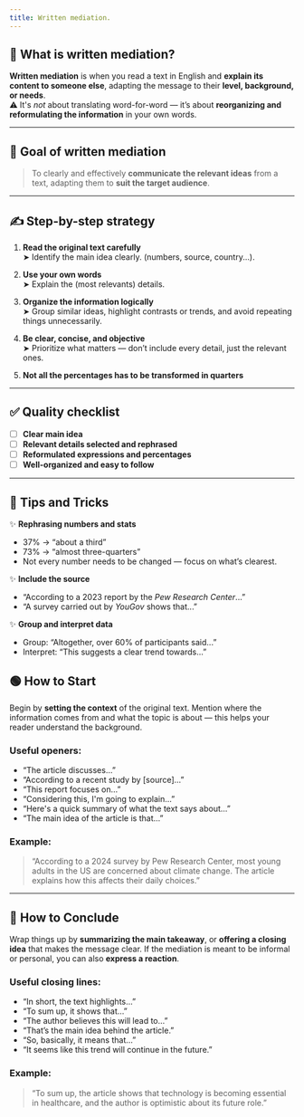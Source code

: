 ```yaml
---
title: Written mediation.
---
```


## 🧠 What is written mediation?

**Written mediation** is when you read a text in English and **explain its content to someone else**, adapting the message to their **level, background, or needs**.  
⚠️ It's _not_ about translating word-for-word — it’s about **reorganizing and reformulating the information** in your own words.

---

## 🎯 Goal of written mediation

> To clearly and effectively **communicate the relevant ideas** from a text, adapting them to **suit the target audience**.

---

## ✍️ Step-by-step strategy

1. **Read the original text carefully**  
   ➤ Identify the main idea clearly. (numbers, source, country...).

2. **Use your own words**  
   ➤ Explain the (most relevants) details.

3. **Organize the information logically**  
   ➤ Group similar ideas, highlight contrasts or trends, and avoid repeating things unnecessarily.

4. **Be clear, concise, and objective**  
   ➤ Prioritize what matters — don’t include every detail, just the relevant ones.

5. **Not all the percentages has to be transformed in quarters**

---

## ✅ Quality checklist

-   [ ] **Clear main idea**
-   [ ] **Relevant details selected and rephrased**
-   [ ] **Reformulated expressions and percentages**
-   [ ] **Well-organized and easy to follow**

---

## 🎯 Tips and Tricks

✨ **Rephrasing numbers and stats**

-   37% → “about a third”
-   73% → “almost three-quarters”
-   Not every number needs to be changed — focus on what’s clearest.

✨ **Include the source**

-   “According to a 2023 report by the _Pew Research Center_...”
-   “A survey carried out by _YouGov_ shows that...”

✨ **Group and interpret data**

-   Group: “Altogether, over 60% of participants said...”
-   Interpret: “This suggests a clear trend towards...”

## 🟢 **How to Start**

Begin by **setting the context** of the original text. Mention where the information comes from and what the topic is about — this helps your reader understand the background.

### Useful openers:

-   “The article discusses…”
-   “According to a recent study by [source]...”
-   “This report focuses on…”
-   “Considering this, I'm going to explain…”
-   “Here's a quick summary of what the text says about…”
-   “The main idea of the article is that…”

### Example:

> “According to a 2024 survey by Pew Research Center, most young adults in the US are concerned about climate change. The article explains how this affects their daily choices.”

---

## 🔴 **How to Conclude**

Wrap things up by **summarizing the main takeaway**, or **offering a closing idea** that makes the message clear. If the mediation is meant to be informal or personal, you can also **express a reaction**.

### Useful closing lines:

-   “In short, the text highlights…”
-   “To sum up, it shows that…”
-   “The author believes this will lead to…”
-   “That’s the main idea behind the article.”
-   “So, basically, it means that…”
-   “It seems like this trend will continue in the future.”

### Example:

> “To sum up, the article shows that technology is becoming essential in healthcare, and the author is optimistic about its future role.”
